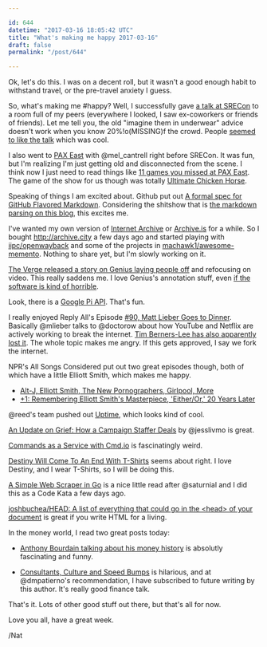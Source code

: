 ```yaml
---

id: 644
datetime: "2017-03-16 18:05:42 UTC"
title: "What's making me happy 2017-03-16"
draft: false
permalink: "/post/644"

---
```


Ok, let's do this. I was on a decent roll, but it wasn't a good enough habit to withstand travel, or the pre-travel anxiety I guess.

So, what's making me #happy? Well, I successfully gave [a talk at SRECon](https://www.usenix.org/conference/srecon17americas/program/presentation/welch) to a room full of my peers (everywhere I looked, I saw ex-coworkers or friends of friends). Let me tell you, the old "imagine them in underwear" advice doesn't work when you know 20%!o(MISSING)f the crowd. People [seemed to like the talk](https://twitter.com/nora_js/status/841353901588664325) which was cool.

I also went to [PAX East](http://east.paxsite.com/) with @mel_cantrell right before SRECon. It was fun, but I'm realizing I'm just getting old and disconnected from the scene. I think now I just need to read things like [11 games you missed at PAX East](http://www.gamespot.com/gallery/11-cool-games-you-might-have-missed-at-pax-east-20/2900-1149/). The game of the show for us though was totally [Ultimate Chicken Horse](https://www.cleverendeavourgames.com/ultimate-chicken-horse/).

Speaking of things I am excited about. Github put out [A formal spec for GitHub Flavored Markdown](https://githubengineering.com/a-formal-spec-for-github-markdown/). Considering the shitshow that is [the markdown parsing on this blog](https://github.com/icco/natnatnat/blob/master/markdown.go), this excites me.

I've wanted my own version of [Internet Archive](https://archive.org/) or [Archive.is](https://archive.fo/) for a while. So I bought http://archive.city a few days ago and started playing with [iipc/openwayback](https://github.com/iipc/openwayback) and some of the projects in [machawk1/awesome-memento](https://github.com/machawk1/awesome-memento). Nothing to share yet, but I'm slowly working on it.

[The Verge released a story on Genius laying people off](http://www.theverge.com/2017/3/15/14924238/rap-genius-web-annotator-chrome-extension-news) and refocusing on video. This really saddens me. I love Genius's annotation stuff, even [if the software is kind of horrible](https://writing.natwelch.com/post/575).

Look, there is a [Google Pi API](https://pi.delivery/). That's fun.

I really enjoyed Reply All's Episode [#90, Matt Lieber Goes to Dinner](http://pca.st/v9j0). Basically @mlieber talks to @doctorow about how YouTube and Netflix are actively working to break the internet. [Tim Berners-Lee has also apparently lost it](https://www.techdirt.com/articles/20170301/03062936815/tim-berners-lee-endorses-drm-html5-offers-depressingly-weak-defense-his-decision.shtml). The whole topic makes me angry. If this gets approved, I say we fork the internet.

NPR's All Songs Considered put out two great episodes though, both of which have a little Elliott Smith, which makes me happy.

 - [Alt-J, Elliott Smith, The New Pornographers, Girlpool, More](http://pca.st/A8Ur)
 - [+1: Remembering Elliott Smith's Masterpiece, 'Either/Or,' 20 Years Later](http://pca.st/60GQ)


@reed's team pushed out [Uptime](http://www.theverge.com/2017/3/12/14898914/uptime-goofy-video-sharing-app-google-area-120-startup-incubator), which looks kind of cool.


[An Update on Grief: How a Campaign Staffer Deals](https://medium.com/@jessicamoralesrocketto/an-update-on-grief-how-a-campaign-staffer-deals-4870aeca215b?source=ifttt--------------1) by @jesslivmo is great.

[Commands as a Service with Cmd.io](http://gliderlabs.com/devlog/2016/announcing-cmd-io/) is fascinatingly weird.

[Destiny Will Come To An End With T-Shirts](https://kotaku.com/destiny-will-come-to-an-end-with-free-t-shirts-1793089796) seems about right. I love Destiny, and I wear T-Shirts, so I will be doing this.

[A Simple Web Scraper in Go](https://schier.co/blog/2015/04/26/a-simple-web-scraper-in-go.html) is a nice little read after @saturnial and I did this as a Code Kata a few days ago.

[joshbuchea/HEAD: A list of everything that could go in the &lt;head&gt; of your document](https://github.com/joshbuchea/HEAD) is great if you write HTML for a living.


In the money world, I read two great posts today: 

 - [Anthony Bourdain talking about his money history](https://www.wealthsimple.com/en-us/magazine/money-diary-anthony-bourdain-3) is absolutly fascinating and funny.

 - [Consultants, Culture and Speed Bumps](https://www.bloomberg.com/view/articles/2017-03-15/consultants-culture-and-speed-bumps) is hilarious, and at @dmpatierno's recommendation, I have subscribed to future writing by this author. It's really good finance talk.


That's it. Lots of other good stuff out there, but that's all for now.

Love you all, have a great week.

/Nat

